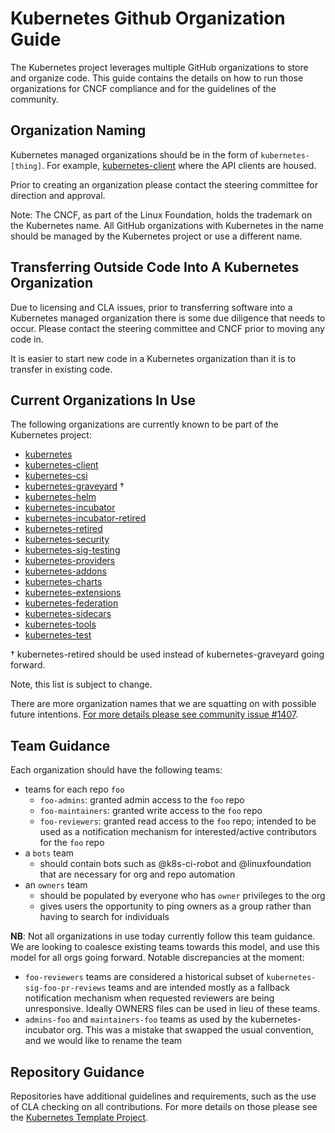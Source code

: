 # Kubernetes Github Organization Guide

The Kubernetes project leverages multiple GitHub organizations to store and
organize code. This guide contains the details on how to run those organizations
for CNCF compliance and for the guidelines of the community.

## Organization Naming

Kubernetes managed organizations should be in the form of `kubernetes-[thing]`.
For example, [kubernetes-client](https://github.com/kubernetes-client) where the
API clients are housed.

Prior to creating an organization please contact the steering committee for
direction and approval.

Note: The CNCF, as part of the Linux Foundation, holds the trademark on the
Kubernetes name. All GitHub organizations with Kubernetes in the name should be
managed by the Kubernetes project or use a different name.

## Transferring Outside Code Into A Kubernetes Organization

Due to licensing and CLA issues, prior to transferring software into a Kubernetes
managed organization there is some due diligence that needs to occur. Please
contact the steering committee and CNCF prior to moving any code in.

It is easier to start new code in a Kubernetes organization than it is to
transfer in existing code.

## Current Organizations In Use

The following organizations are currently known to be part of the Kubernetes
project:

* [kubernetes](https://github.com/kubernetes)
* [kubernetes-client](https://github.com/kubernetes-client)
* [kubernetes-csi](https://github.com/kubernetes-csi)
* [kubernetes-graveyard](https://github.com/kubernetes-graveyard) †
* [kubernetes-helm](https://github.com/kubernetes-helm)
* [kubernetes-incubator](https://github.com/kubernetes-incubator)
* [kubernetes-incubator-retired](https://github.com/kubernetes-incubator-retired)
* [kubernetes-retired](https://github.com/kubernetes-retired)
* [kubernetes-security](https://github.com/kubernetes-security)
* [kubernetes-sig-testing](https://github.com/kubernetes-sig-testing)
* [kubernetes-providers](https://github.com/kubernetes-providers)
* [kubernetes-addons](https://github.com/kubernetes-addons)
* [kubernetes-charts](https://github.com/kubernetes-charts)
* [kubernetes-extensions](https://github.com/kubernetes-extensions)
* [kubernetes-federation](https://github.com/kubernetes-federation)
* [kubernetes-sidecars](https://github.com/kubernetes-sidecars)
* [kubernetes-tools](https://github.com/kubernetes-tools)
* [kubernetes-test](https://github.com/kubernetes-test)

† kubernetes-retired should be used instead of kubernetes-graveyard going forward.

Note, this list is subject to change.

There are more organization names that we are squatting on with possible future
intentions. [For more details please see community issue #1407](https://github.com/kubernetes/community/issues/1407).

## Team Guidance

Each organization should have the following teams:

- teams for each repo `foo`
  - `foo-admins`: granted admin access to the `foo` repo
  - `foo-maintainers`: granted write access to the `foo` repo
  - `foo-reviewers`: granted read access to the `foo` repo; intended to be used as
    a notification mechanism for interested/active contributors for the `foo` repo
- a `bots` team
  - should contain bots such as @k8s-ci-robot and @linuxfoundation that are
    necessary for org and repo automation
- an `owners` team
  - should be populated by everyone who has `owner` privileges to the org
  - gives users the opportunity to ping owners as a group rather than having to
    search for individuals

**NB**: Not all organizations in use today currently follow this team guidance.
We are looking to coalesce existing teams towards this model, and use this model
for all orgs going forward.  Notable discrepancies at the moment:

- `foo-reviewers` teams are considered a historical subset of
  `kubernetes-sig-foo-pr-reviews` teams and are intended mostly as a fallback
  notification mechanism when requested reviewers are being unresponsive.  Ideally
  OWNERS files can be used in lieu of these teams.
- `admins-foo` and `maintainers-foo` teams as used by the kubernetes-incubator
  org. This was a mistake that swapped the usual convention, and we would like
  to rename the team

## Repository Guidance

Repositories have additional guidelines and requirements, such as the use of
CLA checking on all contributions. For more details on those please see the
[Kubernetes Template Project](https://github.com/kubernetes/kubernetes-template-project).
